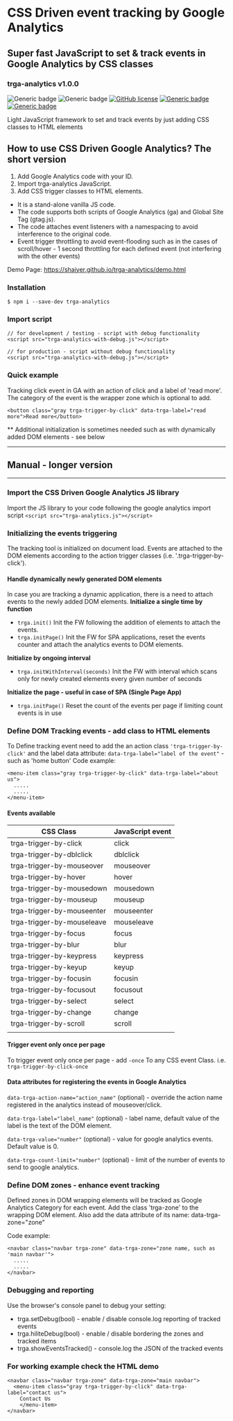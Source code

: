 # CSS Driven event tracking by Google Analytics
## Super fast JavaScript to set & track events in Google Analytics by CSS classes
### trga-analytics v1.0.0

![Generic badge](https://img.shields.io/badge/version-1.0.0-<COLOR>.svg)
![Generic badge](https://img.shields.io/badge/Made%20with-JavaScript%20ECMAScript%205-l.svg)
[![GitHub license](https://img.shields.io/github/license/Naereen/StrapDown.js.svg)](https://github.com/ShaiYer/trga-analytics/blob/master/LICENSE)
[![Generic badge](https://img.shields.io/badge/npmjs-blue.svg)](https://www.npmjs.com/package/trga-analytics)
[![Generic badge](https://img.shields.io/badge/Demo-blue.svg)](https://shaiyer.github.io/trga-analytics/demo.html)


<p>Light JavaScript framework to set and track events by just adding CSS classes to HTML elements</p>

## How to use CSS Driven Google Analytics? The short version
1. Add Google Analytics code with your ID.
2. Import trga-analytics JavaScript.
3. Add CSS trigger classes to HTML elements.


- It is a stand-alone vanilla JS code.
- The code supports both scripts of Google Analytics (ga) and Global Site Tag (gtag.js).
- The code attaches event listeners with a namespacing to avoid interference to the original code.
- Event trigger throttling to avoid event-flooding such as in the cases of scroll/hover - 1 second throttling for each defined event (not interfering with the other events)

Demo Page: https://shaiyer.github.io/trga-analytics/demo.html

### Installation
```
$ npm i --save-dev trga-analytics
```

### Import script
```
// for development / testing - script with debug functionality
<script src="trga-analytics-with-debug.js"></script>

// for production - script without debug functionality
<script src="trga-analytics-with-debug.js"></script>
```

### Quick example
Tracking click event in GA with an action of click and a label of 'read more'. The category of the event is the wrapper zone which is optional to add.
```
<button class="gray trga-trigger-by-click" data-trga-label="read more">Read more</button>
```

** Additional initialization is sometimes needed such as with dynamically added DOM elements - see below



--------
## Manual - longer version
--------
### Import the CSS Driven Google Analytics JS library
Import the JS library to your code following the google analytics import script
`<script src="trga-analytics.js"></script>`

### Initializing the events triggering
The tracking tool is initialized on document load. Events are attached to the DOM elements according to the action trigger classes (i.e. '.trga-trigger-by-click').

#### Handle dynamically newly generated DOM elements
In case you are tracking a dynamic application, there is a need to attach events to the newly added DOM elements.
**Initialize a single time by function**
- `trga.init()` Init the FW following the addition of elements to attach the events.
- `trga.initPage()` Init the FW for SPA applications, reset the events counter and attach the analytics events to DOM elements.


**Initialize by ongoing interval**
- `trga.initWithInterval(seconds)` Init the FW with interval which scans only for newly created elements every given number of seconds

**Initialize the page - useful in case of SPA (Single Page App)**
- `trga.initPage()` Reset the count of the events per page if limiting count events is in use



### Define DOM Tracking events - add class to HTML elements
To Define tracking event need to add the an action class `'trga-trigger-by-click'` and the label data attribute: `data-trga-label="label of the event"` -  such as 'home button'
Code example:
```
<menu-item class="gray trga-trigger-by-click" data-trga-label="about us">
  .....
  .....
</menu-item>
```

#### Events available 

|CSS Class                  |JavaScript event|
|---|---|
|trga-trigger-by-click      | click  |
|trga-trigger-by-dblclick  | dblclick  |
|trga-trigger-by-mouseover  | mouseover  |
|trga-trigger-by-hover  | hover  |
|trga-trigger-by-mousedown  | mousedown  |
|trga-trigger-by-mouseup  | mouseup  |
|trga-trigger-by-mouseenter  | mouseenter  |
|trga-trigger-by-mouseleave  | mouseleave  |
|trga-trigger-by-focus  | focus  |
|trga-trigger-by-blur  | blur  |
|trga-trigger-by-keypress  | keypress  |
|trga-trigger-by-keyup  | keyup  |
|trga-trigger-by-focusin  | focusin  |
|trga-trigger-by-focusout  | focusout  |
|trga-trigger-by-select  | select  |
|trga-trigger-by-change  | change  |
|trga-trigger-by-scroll  | scroll  |
|   |   | 


#### Trigger event only once per page
To trigger event only once per page - add `-once` To any CSS event Class. i.e. `trga-trigger-by-click-once`

#### Data attributes for registering the events in Google Analytics
`data-trga-action-name="action_name"` (optional) -  override the action name registered in the analytics instead of mouseover/click.

`data-trga-label="label_name"` (optional) - label name, default value of the label is the text of the DOM element.

`data-trga-value="number"` (optional) - value for google analytics events. Default value is 0.

`data-trga-count-limit="number"` (optional) - limit of the number of events to send to google analytics.



### Define DOM zones - enhance event tracking

Defined zones in DOM wrapping elements will be tracked as Google Analytics Category for each event.
Add the class 'trga-zone' to the wrapping DOM element. Also add the data attribute of its name: data-trga-zone="zone"

Code example:
```
<navbar class="navbar trga-zone" data-trga-zone="zone name, such as 'main navbar'">
  .....
  .....
</navbar>
```


### Debugging and reporting
Use the browser's console panel to debug your setting:
- trga.setDebug(bool) - enable / disable console.log reporting of tracked events
- trga.hiliteDebug(bool) - enable / disable bordering the zones and tracked items
- trga.showEventsTracked() - console.log the JSON of the tracked events


### For working example check the HTML demo
```
<navbar class="navbar trga-zone" data-trga-zone="main navbar">
  <menu-item class="gray trga-trigger-by-click" data-trga-label="contact us">
    Contact Us
    </menu-item>
</navbar>
```
